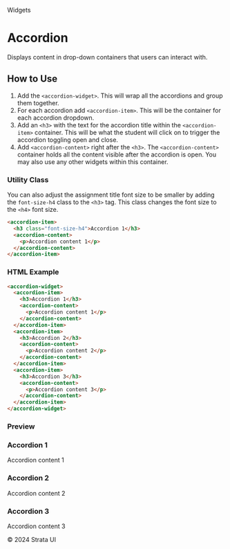 <p class="section-text">Widgets</p>

# Accordion

Displays content in drop-down containers that users can interact with.

## How to Use

1. Add the `<accordion-widget>`. This will wrap all the accordions and group them together.
2. For each accordion add `<accordion-item>`. This will be the container for each accordion dropdown.
3. Add an `<h3>` with the text for the accordion title within the `<accordion-item>` container. This will be what the student will click on to trigger the accordion toggling open and close.
4. Add `<accordion-content>` right after the `<h3>`. The `<accordion-content>` container holds all the content visible after the accordion is open. You may also use any other widgets within this container.

### Utility Class

You can also adjust the assignment title font size to be smaller by adding the `font-size-h4` class to the `<h3>` tag. This class changes the font size to the `<h4>` font size.

```html
<accordion-item>
  <h3 class="font-size-h4">Accordion 1</h3>
  <accordion-content>
    <p>Accordion content 1</p>
  </accordion-content>
</accordion-item>
```

### HTML Example

```html
<accordion-widget>
  <accordion-item>
    <h3>Accordion 1</h3>
    <accordion-content>
      <p>Accordion content 1</p>
    </accordion-content>
  </accordion-item>
  <accordion-item>
    <h3>Accordion 2</h3>
    <accordion-content>
      <p>Accordion content 2</p>
    </accordion-content>
  </accordion-item>
  <accordion-item>
    <h3>Accordion 3</h3>
    <accordion-content>
      <p>Accordion content 3</p>
    </accordion-content>
  </accordion-item>
</accordion-widget>
```

### Preview

<div class="example-container">
  <accordion-widget>
    <accordion-item>
      <h3>Accordion 1</h3>
      <accordion-content>
        <p>Accordion content 1</p>
      </accordion-content>
    </accordion-item>
    <accordion-item>
      <h3>Accordion 2</h3>
      <accordion-content>
        <p>Accordion content 2</p>
      </accordion-content>
    </accordion-item>
    <accordion-item>
      <h3>Accordion 3</h3>
      <accordion-content>
        <p>Accordion content 3</p>
      </accordion-content>
    </accordion-item>
  </accordion-widget>
</div>

  <div class="footer">
    <p>&copy; 2024 Strata UI</p>
  </div>
